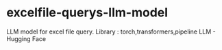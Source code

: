# excelfile-querys-llm-model
LLM model for excel file query.
Library : torch,transformers,pipeline
LLM - Hugging Face
